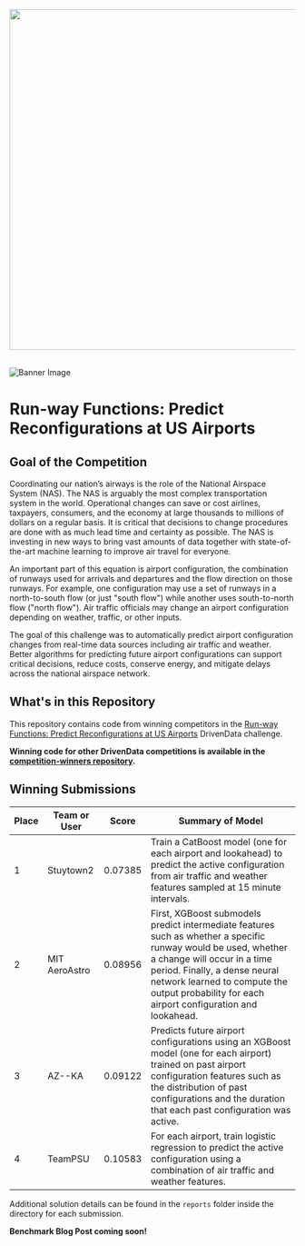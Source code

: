 [<img src='https://s3.amazonaws.com/drivendata-public-assets/logo-white-blue.png' width='600'>](https://www.drivendata.org/)
<br><br>

![Banner Image](https://drivendata-public-assets.s3.amazonaws.com/airportconfig-tile.jpg)

# Run-way Functions: Predict Reconfigurations at US Airports

## Goal of the Competition

Coordinating our nation’s airways is the role of the National Airspace System (NAS). The NAS is arguably the most complex transportation system in the world. Operational changes can save or cost airlines, taxpayers, consumers, and the economy at large thousands to millions of dollars on a regular basis. It is critical that decisions to change procedures are done with as much lead time and certainty as possible. The NAS is investing in new ways to bring vast amounts of data together with state-of-the-art machine learning to improve air travel for everyone.

An important part of this equation is airport configuration, the combination of runways used for arrivals and departures and the flow direction on those runways. For example, one configuration may use a set of runways in a north-to-south flow (or just "south flow") while another uses south-to-north flow ("north flow"). Air traffic officials may change an airport configuration depending on weather, traffic, or other inputs.

The goal of this challenge was to automatically predict airport configuration changes from real-time data sources including air traffic and weather. Better algorithms for predicting future airport configurations can support critical decisions, reduce costs, conserve energy, and mitigate delays across the national airspace network.

## What's in this Repository

This repository contains code from winning competitors in the [Run-way Functions: Predict Reconfigurations at US Airports](https://www.drivendata.org/competitions/89/competition-nasa-airport-configuration/) DrivenData challenge.

**Winning code for other DrivenData competitions is available in the [competition-winners repository](https://github.com/drivendataorg/competition-winners).**

## Winning Submissions

Place | Team or User | Score   | Summary of Model
----- | ------------ | ------- | ---------------- |
1   | Stuytown2      | 0.07385 | Train a CatBoost model (one for each airport and lookahead) to predict the active configuration from air traffic and weather features sampled at 15 minute intervals.
2   | MIT AeroAstro  | 0.08956 | First, XGBoost submodels predict intermediate features such as whether a specific runway would be used, whether a change will occur in a time period. Finally, a dense neural network learned to compute the output probability for each airport configuration and lookahead.
3   | AZ--KA         | 0.09122 | Predicts future airport configurations using an XGBoost model (one for each airport) trained on past airport configuration features such as the distribution of past configurations and the duration that each past configuration was active.
4   | TeamPSU        | 0.10583 | For each airport, train logistic regression to predict the active configuration using a combination of air traffic and weather features.

Additional solution details can be found in the `reports` folder inside the directory for each submission.

**Benchmark Blog Post coming soon!**

